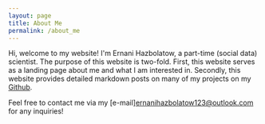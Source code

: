 ```yaml
---
layout: page
title: About Me
permalink: /about_me
---
```


Hi, welcome to my website! I'm Ernani Hazbolatow, a part-time (social data) scientist. The purpose of this website is two-fold. First, this website serves as a landing page about me and what I am interested in. Secondly, this website provides detailed markdown posts on many of my projects on my [Github](https://github.com/NaniHazbolatow). 

Feel free to contact me via my [e-mail]<ernanihazbolatow123@outlook.com> for any inquiries!
